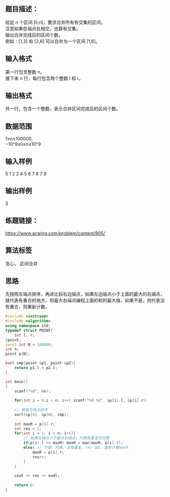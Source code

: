 ## 题目描述：
给定 n 个区间 [li,ri]，要求合并所有有交集的区间。  
注意如果在端点处相交，也算有交集。  
输出合并完成后的区间个数。  
例如：[1,3] 和 [2,6] 可以合并为一个区间 [1,6]。  

## 输入格式
第一行包含整数 n。  
接下来 n 行，每行包含两个整数 l 和 r。

## 输出格式
共一行，包含一个整数，表示合并区间完成后的区间个数。

## 数据范围
1≤n≤100000,  
−10^9≤li≤ri≤10^9

## 输入样例
5
1 2
2 4
5 6
7 8
7 9

## 输出样例
3

## 练题链接：
https://www.acwing.com/problem/content/805/

## 算法标签
贪心， 区间合并

## 思路
先按照左端点排序，再进比较右边端点，如果左边端点小于上面的最大的右端点，就代表有重合的地方，则最大右端点编程上面的和的最大值，如果不是，则代表没有重合，则重新计数。

```cpp
#include <iostream>
#include <algorithm>
using namespace std;
typedef struct POINT{
    int l, r;
}point;
const int N = 100000;
int n;
point p[N];

bool cmp(point &p1, point &p2){
    return p1.l < p2.l;
}

int main()
{
    scanf("%d", &n);
    
    for(int i = 0;i < n; i++) scanf("%d %d", &p[i].l, &p[i].r);
    
    // 根据左端点排序
    sort(&p[0], &p[n], cmp);
    
    int maxR = p[0].r;
    int res = 1;
    for(int i = 1; i < n; i++){
        // 如果左端点小于最大右端点，代表有重复的位置
        if(p[i].l <= maxR) maxR = max(maxR, p[i].r);
        else{ // 不是，代表，没有重复，res 加1，重新计算maxR
            maxR = p[i].r;
            res++;
        }
    }
    
    cout << res << endl;
    
    return 0;
}
```